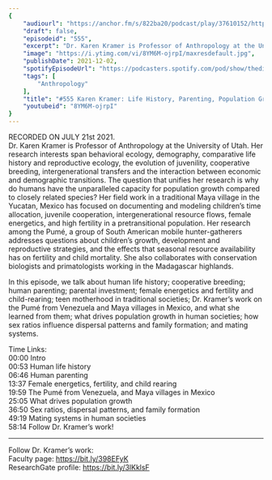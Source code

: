 ```yaml
---
{
	"audiourl": "https://anchor.fm/s/822ba20/podcast/play/37610152/https%3A%2F%2Fd3ctxlq1ktw2nl.cloudfront.net%2Fstaging%2F2021-6-21%2F62718c48-cb3a-5717-6f9f-6392f0babb99.m4a",
	"draft": false,
	"episodeid": "555",
	"excerpt": "Dr. Karen Kramer is Professor of Anthropology at the University of Utah. Her research interests span behavioral ecology, demography, comparative life history and reproductive ecology, the evolution of juvenility, cooperative breeding, intergenerational transfers and the interaction between economic and demographic transitions. The question that unifies her research is why do humans have the unparalleled capacity for population growth compared to closely related species? Her field work in a traditional Maya village in the Yucatan, Mexico has focused on documenting and modeling children’s time allocation, juvenile cooperation, intergenerational resource flows, female energetics, and high fertility in a pretransitional population. Her research among the Pumé, a group of South American mobile hunter-gatherers addresses questions about children’s growth, development and reproductive strategies, and the effects that seasonal resource availability has on fertility and child mortality. She also collaborates with conservation biologists and primatologists working in the Madagascar highlands.",
	"image": "https://i.ytimg.com/vi/8YM6M-ojrpI/maxresdefault.jpg",
	"publishDate": 2021-12-02,
	"spotifyEpisodeUrl": "https://podcasters.spotify.com/pod/show/thedissenter/episodes/555-Karen-Kramer-Life-History--Parenting--Population-Growth--Dipersals--and-Mating-Systems-e14q978",
	"tags": [
		"Anthropology"
	],
	"title": "#555 Karen Kramer: Life History, Parenting, Population Growth, Dispersals, and Mating Systems",
	"youtubeid": "8YM6M-ojrpI"
}
---
```

RECORDED ON JULY 21st 2021.  
Dr. Karen Kramer is Professor of Anthropology at the University of Utah. Her research interests span behavioral ecology, demography, comparative life history and reproductive ecology, the evolution of juvenility, cooperative breeding, intergenerational transfers and the interaction between economic and demographic transitions. The question that unifies her research is why do humans have the unparalleled capacity for population growth compared to closely related species? Her field work in a traditional Maya village in the Yucatan, Mexico has focused on documenting and modeling children’s time allocation, juvenile cooperation, intergenerational resource flows, female energetics, and high fertility in a pretransitional population. Her research among the Pumé, a group of South American mobile hunter-gatherers addresses questions about children’s growth, development and reproductive strategies, and the effects that seasonal resource availability has on fertility and child mortality. She also collaborates with conservation biologists and primatologists working in the Madagascar highlands.

In this episode, we talk about human life history; cooperative breeding; human parenting; parental investment; female energetics and fertility and child-rearing; teen motherhood in traditional societies; Dr. Kramer’s work on the Pumé from Venezuela and Maya villages in Mexico, and what she learned from them; what drives population growth in human societies; how sex ratios influence dispersal patterns and family formation; and mating systems.

Time Links:  
<time>00:00</time> Intro  
<time>00:53</time> Human life history  
<time>06:46</time> Human parenting  
<time>13:37</time> Female energetics, fertility, and child rearing  
<time>19:59</time> The Pumé from Venezuela, and Maya villages in Mexico  
<time>25:05</time> What drives population growth  
<time>36:50</time> Sex ratios, dispersal patterns, and family formation  
<time>49:19</time> Mating systems in human societies  
<time>58:14</time> Follow Dr. Kramer’s work!

---

Follow Dr. Kramer’s work:  
Faculty page: https://bit.ly/398EFyK  
ResearchGate profile: https://bit.ly/3lKklsF
